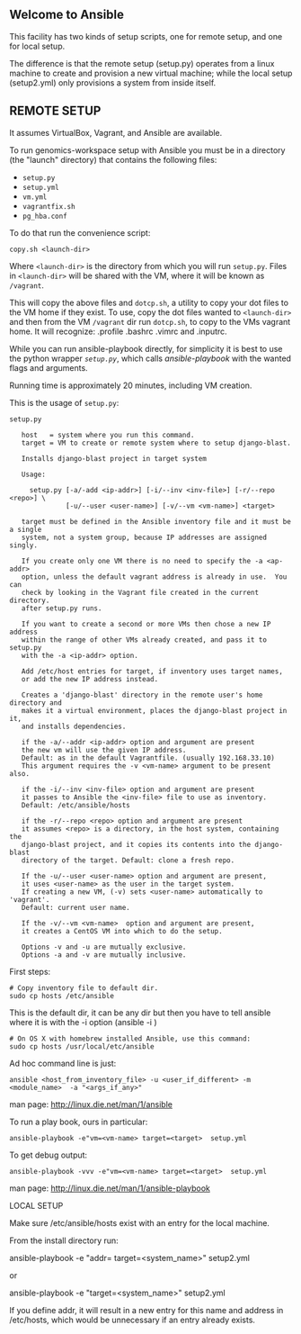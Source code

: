 ## Welcome to Ansible

This facility has two kinds of setup scripts, one for remote setup, and one for local setup.  

The difference is that the remote setup (setup.py) operates from a linux machine to create and provision a new
virtual machine; while the local setup (setup2.yml) only provisions a system from inside itself.  

REMOTE SETUP
------------

It assumes VirtualBox,  Vagrant, and Ansible are available.  

To run genomics-workspace setup with Ansible you must be in a directory (the "launch" directory) that contains the following files:

- `setup.py`
- `setup.yml`
- `vm.yml`
- `vagrantfix.sh`
- `pg_hba.conf`

To do that run the convenience script:

`copy.sh <launch-dir>`

Where `<launch-dir>` is the directory from which you will run `setup.py`. Files in `<launch-dir>` will be shared with the VM,
where it will be known as `/vagrant`.  

This will copy the above files and `dotcp.sh`, a utility to copy your dot files to the VM home
if they exist. To use, copy the dot files wanted to `<launch-dir>` and then from the VM `/vagrant` dir 
run `dotcp.sh`, to copy to the VMs vagrant home.  It will recognize: .profile .bashrc .vimrc and .inputrc.  

While you can run ansible-playbook directly, for simplicity it is best to use the python wrapper *`setup.py`*, 
which calls *ansible-playbook* with the wanted flags and arguments.

Running time is approximately 20 minutes, including VM creation.

This is the usage of `setup.py`:

    setup.py

       host   = system where you run this command.
       target = VM to create or remote system where to setup django-blast.

       Installs django-blast project in target system

       Usage:

         setup.py [-a/-add <ip-addr>] [-i/--inv <inv-file>] [-r/--repo  <repo>] \
                  [-u/--user <user-name>] [-v/--vm <vm-name>] <target>

       target must be defined in the Ansible inventory file and it must be a single
       system, not a system group, because IP addresses are assigned singly. 

       If you create only one VM there is no need to specify the -a <ap-addr>
       option, unless the default vagrant address is already in use.  You can
       check by looking in the Vagrant file created in the current directory.
       after setup.py runs.

       If you want to create a second or more VMs then chose a new IP address
       within the range of other VMs already created, and pass it to setup.py
       with the -a <ip-addr> option.

       Add /etc/host entries for target, if inventory uses target names,
       or add the new IP address instead.

       Creates a 'django-blast' directory in the remote user's home directory and
       makes it a virtual environment, places the django-blast project in it,
       and installs dependencies.

       if the -a/--addr <ip-addr> option and argument are present
       the new vm will use the given IP address.
       Default: as in the default Vagrantfile. (usually 192.168.33.10)
       This argument requires the -v <vm-name> argument to be present also.

       if the -i/--inv <inv-file> option and argument are present
       it passes to Ansible the <inv-file> file to use as inventory.
       Default: /etc/ansible/hosts

       if the -r/--repo <repo> option and argument are present
       it assumes <repo> is a directory, in the host system, containing the
       django-blast project, and it copies its contents into the django-blast
       directory of the target. Default: clone a fresh repo.

       If the -u/--user <user-name> option and argument are present,
       it uses <user-name> as the user in the target system.
       If creating a new VM, (-v) sets <user-name> automatically to 'vagrant'.
       Default: current user name.

       If the -v/--vm <vm-name>  option and argument are present,
       it creates a CentOS VM into which to do the setup.

       Options -v and -u are mutually exclusive.
       Options -a and -v are mutually inclusive.


First steps:

    # Copy inventory file to default dir.
    sudo cp hosts /etc/ansible

This is the default dir, it can be any dir but then you
have to tell ansible where it is with the -i option (ansible -i <path>) 

    # On OS X with homebrew installed Ansible, use this command:
    sudo cp hosts /usr/local/etc/ansible

Ad hoc command line is just: 

    ansible <host_from_inventory_file> -u <user_if_different> -m <module_name>  -a "<args_if_any>"  

man page: http://linux.die.net/man/1/ansible

To run a play book, ours in particular: 

    ansible-playbook -e"vm=<vm-name> target=<target>  setup.yml  

To get debug output: 

    ansible-playbook -vvv -e"vm=<vm-name> target=<target>  setup.yml  

man page: http://linux.die.net/man/1/ansible-playbook


LOCAL SETUP 

Make sure /etc/ansible/hosts exist with an entry for the local machine.

From the install directory run:  

ansible-playbook -e "addr=<ipaddr> target=<system_name>" setup2.yml 

or

ansible-playbook -e "target=<system_name>" setup2.yml 

If you define addr, it will result in a new entry for this name and address in /etc/hosts, 
which would be unnecessary if an entry already exists.  



